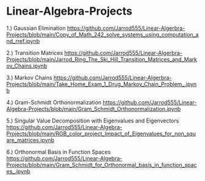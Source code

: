 # Linear-Algebra-Projects

1.) Gaussian Elimination 
https://github.com/Jarrod555/Linear-Algerbra-Projects/blob/main/Copy_of_Math_242_solve_systems_using_computation_and_rref.ipynb

2.) Transition Matrices
https://github.com/Jarrod555/Linear-Algerbra-Projects/blob/main/Jarrod_Ring_The_Ski_Hill_Transition_Matrices_and_Markov_Chains.ipynb

3.) Markov Chains
https://github.com/Jarrod555/Linear-Algerbra-Projects/blob/main/Take_Home_Exam_1_Drug_Markov_Chain_Problem_.ipynb

4.) Gram-Schmidt Orthonormalization 
https://github.com/Jarrod555/Linear-Algebra-Projects/blob/main/Gram_Schmidt_Orthonormalization.ipynb

5.) Singular Value Decomposition with Eigenvalues and Eigenvectors 
https://github.com/Jarrod555/Linear-Algebra-Projects/blob/main/RGB_color_project_Impact_of_Eigenvalues_for_non_square_matrices.ipynb

6.) Orthonormal Basis in Function Spaces
https://github.com/Jarrod555/Linear-Algebra-Projects/blob/main/Gram_Schmidt_for_Orthonormal_basis_in_function_spaces_.ipynb
